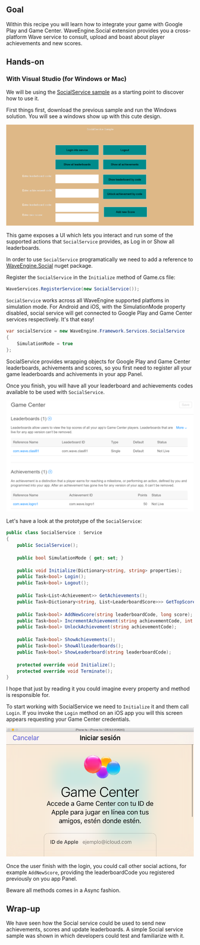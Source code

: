 ## Goal 
 
Within this recipe you will learn how to integrate your game with Google Play and Game Center.
WaveEngine.Social extension provides you a cross-platform Wave service to consult, upload and boast about player achievements and new scores.
 
## Hands-on 
### With Visual Studio (for Windows or Mac) 

We will be using the [SocialService sample](https://github.com/WaveEngine/Samples/tree/master/Extensions/SocialService) as a starting point to discover how to use it.  

First things first, download the previous sample and run the Windows solution.
You will see a windows show up with this cute design.

![](images/Social/Social.png)

This game exposes a UI which lets you interact and run some of the supported actions that `SocialService` provides, as Log in or Show all leaderboards.

In order to use `SocialService` programatically we need to add a reference to [WaveEngine.Social](https://www.nuget.org/packages/WaveEngine.Social/) nuget package.

Register the `SocialService` in the `Initialize` method of Game.cs file:

```C#
WaveServices.RegisterService(new SocialService());
```
 
`SocialService` works across all WaveEngine supported platfoms in simulation mode.
For Android and iOS, with the SimulationMode property disabled, social service will get connected to Google Play and Game Center services respectively. It's that easy!

```c#
var socialService = new WaveEngine.Framework.Services.SocialService
{
	SimulationMode = true
};
```	
	
SocialService provides wrapping objects for Google Play and Game Center leaderboards, achivements and scores, so you first need to register all your game leaderboards and achivements in your app Panel.

Once you finish, you will have all your leaderboard and achievements codes available to be used with `SocialService`.

![](images/Social/Panel.png)

Let's have a look at the prototype of the `SocialService`:

```c#
public class SocialService : Service
{
	public SocialService();

	public bool SimulationMode { get; set; }

	public void Initialize(Dictionary<string, string> properties);
	public Task<bool> Login();
	public Task<bool> Logout();
	
	public Task<List<Achievement>> GetAchievements();
	public Task<Dictionary<string, List<LeaderboardScore>>> GetTopScoresFromLeaderboard(string leaderboardCode);
	
	public Task<bool> AddNewScore(string leaderboardCode, long score);
	public Task<bool> IncrementAchievement(string achievementCode, int progress);
	public Task<bool> UnlockAchievement(string achievementCode);

	public Task<bool> ShowAchievements();
	public Task<bool> ShowAllLeaderboards();
	public Task<bool> ShowLeaderboard(string leaderboardCode);
	
	protected override void Initialize();
	protected override void Terminate();
}
```
I hope that just by reading it you could imagine every property and method is responsible for.


To start working with SocialService we need to `Initialize` it and them call `Login`. If you invoke the `Login` method on an iOS app you will this screen appears requesting your Game Center credentials.

![](images/Social/Login.png)

Once the user finish with the login, you could call other social actions, for example `AddNewScore`, providing the leaderboardCode you registered previously on you app Panel.

Beware all methods comes in a Async fashion.


## Wrap-up

We have seen how the Social service could be used to send new achievements, scores and update leaderboards.
A simple Social service sample was shown in which developers could test and familiarize with it.

